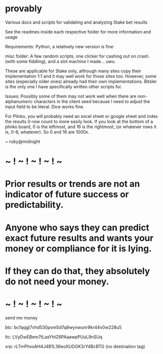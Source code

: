 # provably
Various docs and scripts for validating and analyzing Stake bet results

See the readmes inside each respective folder for more information and usage

Requirements: Python, a relatively new version is fine

misc folder: A few random scripts, one clicker for cashing out on crash (with some fiddling), and a slot machine I made... uwu.

These are applicable for Stake only, although many sites copy their implementation 1:1 and it may well work for those sites too. However, some sites (especially older ones) already had their own implementations. Bitsler is the only one I have specifically written other scripts for.

Issues: Possibly some of them may not work well when there are non-alphanumeric characters in the client seed because I need to adjust the input field to be literal. Dice works fine.

For Plinko, you will probably need an excel sheet or google sheet and index the results 0-row count to more easily look. If you look at the bottom of a plinko board, 0 is the leftmost, and 16 is the rightmost, (or whatever rows it is, 0-8, whatever). So 0 and 16 are 1000x.

~ ruby@midnight

# ~ ! ~ ! ~ ! ~ ! ~

# Prior results or trends are not an indicator of future success or predictability. 

# Anyone who says they can predict exact future results and wants your money or compliance for it is lying. 

# If they can do that, they absolutely do not need your money. 
 
# ~ ! ~ ! ~ ! ~ ! ~

send me money 

btc: bc1qqgl7vhd530pvm5d7q8wynwunr9kr44v0w228u5

ltc: LVyDwEBem7tLasYhtZ6PAaawpPUuL9nSUq

xrp: rLTmPhvoAH4J4B1L36eoXUDGK3rY4BcBTG (no destination tag) 
